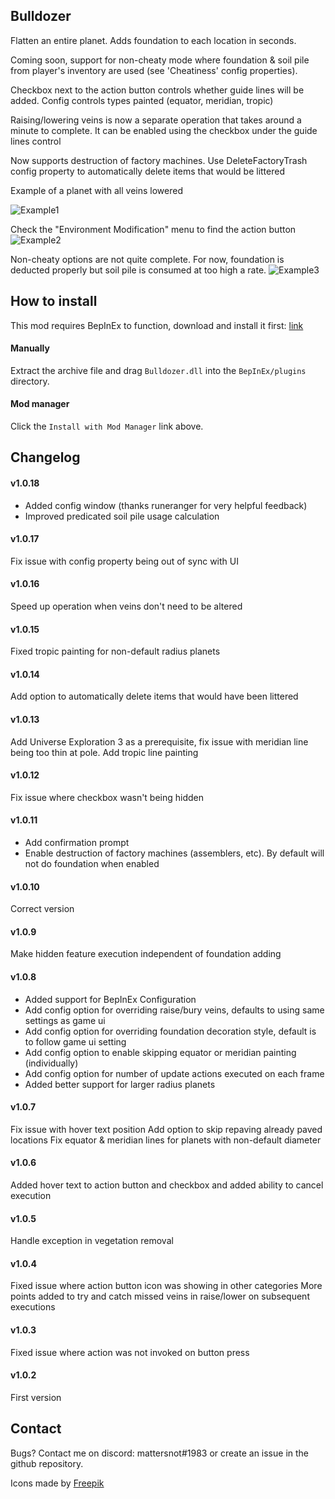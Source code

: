 ﻿## Bulldozer

Flatten an entire planet. Adds foundation to each location in seconds.

Coming soon, support for non-cheaty mode where foundation & soil pile from player's inventory are used (see 'Cheatiness' config properties).

Checkbox next to the action button controls whether guide lines will be added. Config controls types painted (equator, meridian, tropic)

Raising/lowering veins is now a separate operation that takes around a minute to complete. It can be enabled using the checkbox under the guide lines control

Now supports destruction of factory machines. Use DeleteFactoryTrash config property to automatically delete items that would be littered

Example of a planet with all veins lowered

![Example1](https://github.com/mattsemar/dsp-bulldozer/blob/master/Examples/example1.png?raw=true)

Check the "Environment Modification" menu to find the action button
![Example2](https://github.com/mattsemar/dsp-bulldozer/blob/master/Examples/example2.png?raw=true)

Non-cheaty options are not quite complete. For now, foundation is deducted properly but soil pile is consumed at too high a rate.
![Example3](https://github.com/mattsemar/dsp-bulldozer/blob/master/Examples/example3.png?raw=true)

## How to install

This mod requires BepInEx to function, download and install it
first: [link](https://bepinex.github.io/bepinex_docs/master/articles/user_guide/installation/index.html?tabs=tabid-win)

#### Manually

Extract the archive file and drag `Bulldozer.dll` into the `BepInEx/plugins` directory.

#### Mod manager

Click the `Install with Mod Manager` link above.

## Changelog

#### v1.0.18

* Added config window (thanks runeranger for very helpful feedback)
* Improved predicated soil pile usage calculation

#### v1.0.17

Fix issue with config property being out of sync with UI

#### v1.0.16

Speed up operation when veins don't need to be altered

#### v1.0.15

Fixed tropic painting for non-default radius planets

#### v1.0.14

Add option to automatically delete items that would have been littered

#### v1.0.13

Add Universe Exploration 3 as a prerequisite, fix issue with meridian line being too thin at pole. Add tropic line painting

#### v1.0.12

Fix issue where checkbox wasn't being hidden

#### v1.0.11
* Add confirmation prompt
* Enable destruction of factory machines (assemblers, etc). By default will not do foundation when enabled

#### v1.0.10
Correct version

#### v1.0.9
Make hidden feature execution independent of foundation adding

#### v1.0.8
* Added support for BepInEx Configuration
* Add config option for overriding raise/bury veins, defaults to using same settings as game ui
* Add config option for overriding foundation decoration style, default is to follow game ui setting
* Add config option to enable skipping equator or meridian painting (individually)
* Add config option for number of update actions executed on each frame
* Added better support for larger radius planets

#### v1.0.7
Fix issue with hover text position
Add option to skip repaving already paved locations
Fix equator & meridian lines for planets with non-default diameter

#### v1.0.6
Added hover text to action button and checkbox and added ability to cancel execution

#### v1.0.5
Handle exception in vegetation removal

#### v1.0.4
Fixed issue where action button icon was showing in other categories
More points added to try and catch missed veins in raise/lower on subsequent executions

#### v1.0.3
Fixed issue where action was not invoked on button press

#### v1.0.2
First version


## Contact
Bugs? Contact me on discord: mattersnot#1983 or create an issue in the github repository.

Icons made by [Freepik](https://www.freepik.com)
